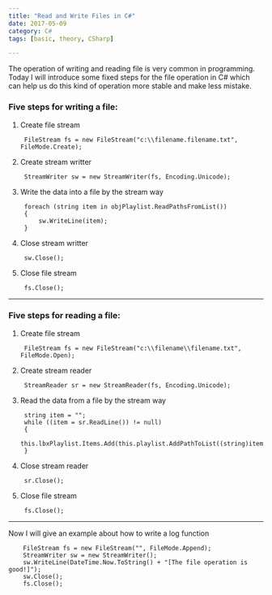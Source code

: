 ```yaml
---
title: "Read and Write Files in C#"
date: 2017-05-09
category: C#
tags: [basic, theory, CSharp]

---
```


The operation of writing and reading file is very common in programming. Today I will introduce some fixed steps for the file operation in C# which can help us do this kind of operation more stable and make less mistake.

### Five steps for writing a file:    
1. Create file stream  

        FileStream fs = new FileStream("c:\\filename.filename.txt", FileMode.Create);
          
2. Create stream writter  
        
        StreamWriter sw = new StreamWriter(fs, Encoding.Unicode);
          
3. Write the data into a file by the stream way  

        foreach (string item in objPlaylist.ReadPathsFromList())  
        {  
            sw.WriteLine(item);  
        }
                
4. Close stream writter  
    
        sw.Close();
          
          
5. Close file stream
  
        fs.Close();
          
          
- - - 

### Five steps for reading a file:  
1. Create file stream  

        FileStream fs = new FileStream("c:\\filename\\filename.txt", FileMode.Open);
          
2. Create stream reader  
        
        StreamReader sr = new StreamReader(fs, Encoding.Unicode);
          
3. Read the data from a file by the stream way  

        string item = "";
        while ((item = sr.ReadLine()) != null)
        {
            this.lbxPlaylist.Items.Add(this.playlist.AddPathToList((string)item));
        }
                
4. Close stream reader  
    
        sr.Close();
          
          
5. Close file stream
  
        fs.Close();
          

- - -

Now I will give an example about how to write a log function  

        FileStream fs = new FileStream("", FileMode.Append);
        StreamWriter sw = new StreamWriter();
        sw.WriteLine(DateTime.Now.ToString() + "[The file operation is good!]");
        sw.Close();
        fs.Close();
        




